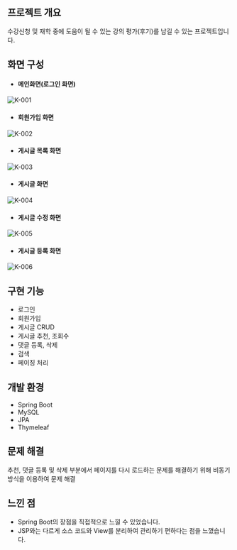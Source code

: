 ## 프로젝트 개요
수강신청 및 재학 중에 도움이 될 수 있는 강의 평가(후기)를 남길 수 있는 프로젝트입니다.

## 화면 구성
* #### 메인화면(로그인 화면)
![K-001](https://user-images.githubusercontent.com/64817851/110793078-91b33900-82b7-11eb-905c-e2f05cd59a0b.png)</br>

* #### 회원가입 화면
![K-002](https://user-images.githubusercontent.com/64817851/110793558-19994300-82b8-11eb-833e-d74c35651d1a.png)

* #### 게시글 목록 화면
![K-003](https://user-images.githubusercontent.com/64817851/110793567-1dc56080-82b8-11eb-9ca8-2940b9eb2b87.png)

* #### 게시글 화면
![K-004](https://user-images.githubusercontent.com/64817851/110793571-2027ba80-82b8-11eb-80b3-c1c5d7b0b4fe.png)

* #### 게시글 수정 화면
![K-005](https://user-images.githubusercontent.com/64817851/110793573-21f17e00-82b8-11eb-9d3f-2fc06a97d428.png)

* #### 게시글 등록 화면
![K-006](https://user-images.githubusercontent.com/64817851/110793578-2322ab00-82b8-11eb-97ae-73d5a146a109.png)

## 구현 기능
* 로그인
* 회원가입
* 게시글 CRUD
* 게시글 추천, 조회수
* 댓글 등록, 삭제
* 검색
* 페이징 처리

## 개발 환경
* Spring Boot
* MySQL
* JPA
* Thymeleaf

## 문제 해결
추천, 댓글 등록 및 삭제 부분에서 페이지를 다시 로드하는 문제를 해결하기 위해 비동기 방식을 이용하여 문제 해결

## 느낀 점
* Spring Boot의 장점을 직접적으로 느낄 수 있었습니다.
* JSP와는 다르게 소스 코드와 View를 분리하여 관리하기 편하다는 점을 느꼈습니다.
